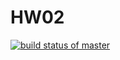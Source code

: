 # HW02
[![build status of master](https://travis-ci.org/sprabhu5/HW02.png?branch=master)](https://travis-ci.org/sprabhu5/HW02)
